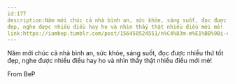 ```yaml
---
id:177
description:Năm mới chúc cả nhà bình an, sức khỏe, sáng suốt, đọc được nhiều thứ tốt
đẹp, nghe được nhiều điều hay ho và nhìn thấy thật nhiều điều mới mẻ!
link:https://iambep.tumblr.com/post/156450524551/n%C4%83m-m%E1%BB%9Bi-ch%C3%BAc-c%E1%BA%A3-nh%C3%A0-b%C3%ACnh-an-s%E1%BB%A9c-kh%E1%BB%8Fe-s%C3%A1ng-su%E1%BB%91t
---
```


Năm mới chúc cả nhà bình an, sức khỏe, sáng suốt, đọc được nhiều thứ tốt
đẹp, nghe được nhiều điều hay ho và nhìn thấy thật nhiều điều mới mẻ!

From BeP